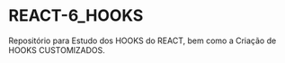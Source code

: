 # REACT-6_HOOKS
Repositório para Estudo dos HOOKS do REACT, bem como a Criação de HOOKS CUSTOMIZADOS. 
